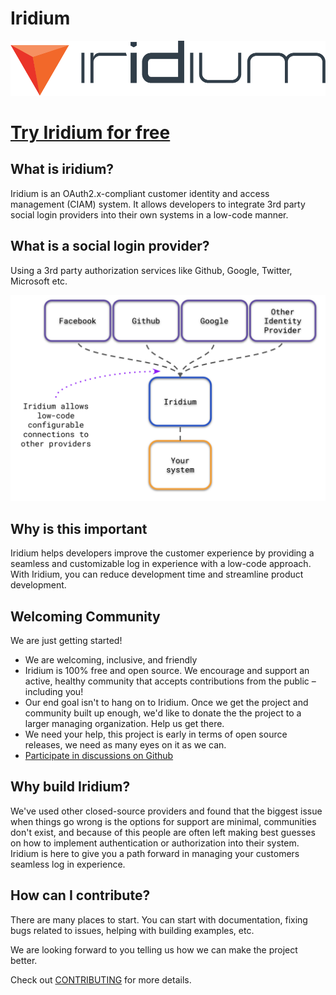 # Iridium
![iridium](assets/color/iridium-3C-large.png)


# [Try Iridium for free](https://www.iridium.software)

## What is iridium?
Iridium is an OAuth2.x-compliant customer identity and access management (CIAM) system.  It allows developers to integrate
3rd party social login providers into their own systems in a low-code manner.  

## What is a social login provider?
Using a 3rd party authorization services like Github, Google, Twitter, Microsoft etc. 

![system-overview](assets/system-overview.png)

## Why is this important

Iridium helps developers improve the customer experience by providing a seamless and customizable log in experience with a low-code approach.
With Iridium, you can reduce development time and streamline product development. 


## Welcoming Community
We are just getting started!
* We are welcoming, inclusive, and friendly
* Iridium is 100% free and open source. We encourage and support an active, healthy community that accepts contributions from the public – including you!
* Our end goal isn't to hang on to Iridium.  Once we get the project and community built up enough, we'd like to donate the
  the project to a larger managing organization. Help us get there.
* We need your help, this project is early in terms of open source releases, we need as many eyes on it as we can.
* [Participate in discussions on Github](https://github.com/IridiumIdentity/iridium/discussions)

## Why build Iridium?

We've used other closed-source providers and found that the biggest issue when things go wrong is
the options for support are minimal, communities don't exist, and because of this people are often left making best guesses
on how to implement authentication or authorization into their system. 
Iridium is here to give you a path forward in managing your customers seamless log in experience.

## How can I contribute?
There are many places to start.  You can start with documentation, fixing bugs related to issues, helping with building examples, etc.

We are looking forward to you telling us how we can make the project better.

Check out [CONTRIBUTING](./CONTRIBUTING.md) for more details.

